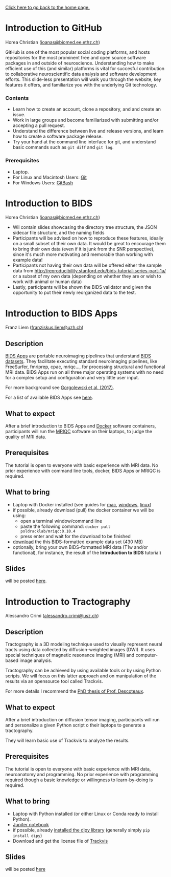 [Click here to go back to the home page.](https://brainhack-zurich.github.io/)

# Introduction to GitHub
Horea Christian (ioanas@biomed.ee.ethz.ch)

GitHub is one of the most popular social coding platforms, and hosts repositories for the most prominent free and open source software packages in and outside of neuroscience.
Understanding how to make efficient use of this (and similar) platforms is vital for succesful contribution to collaborative neuroscientific data analysis and software development efforts.
This slide-less presentation will walk you through the website, key features it offers, and familiarize you with the underlying Git technology.

### Contents

* Learn how to create an account, clone a repository, and and create an issue.
* Work in large groups and become familiarized with submitting and/or accepting a pull request.
* Understand the difference between live and release versions, and learn how to create a software package release.
* Try your hand at the command line interface for git, and understand basic commands such as `git diff` and `git log`.

### Prerequisites

* Laptop.
* For Linux and Macintosh Users: [Git](https://git-scm.com/book/en/v2/Getting-Started-Installing-Git)
* For Windows Users: [GitBash](https://gitforwindows.org/)


# Introduction to BIDS
Horea Christian (ioanas@biomed.ee.ethz.ch)

* Wil contain slides showcasing the directory tree structure, the JSON sidecar file structure, and the naming fields
* Participants will be advised on how to reproduce these features, ideally on a small subset of their own data. It would be great to encourage them to bring their own data (even if it is junk from the SNR perspective), since it's much more motivating and memorable than working with example data!
* Participants not having their own data will be offered either the sample data from http://reproducibility.stanford.edu/bids-tutorial-series-part-1a/ or a subset of my own data (depending on whether they are or wish to work with animal or human data)
* Lastly, participants will be shown the BIDS validator and given the opportunity to put their newly reorganized data to the test.



# Introduction to BIDS Apps
Franz Liem (franziskus.liem@uzh.ch)

## Description
[BIDS Apps](http://bids-apps.neuroimaging.io) are portable neuroimaging
pipelines that understand [BIDS datasets](http://bids.neuroimaging.io).
They facilitate executing standard neuroimaging pipelines,
like FreeSurfer, fmriprep, cpac, mriqc..., for processing structural and
functional MRI data.
BIDS Apps run on all three major operating systems with no need for a
complex setup and configuration and very little user input.


For more background see [Gorgolewski et al. (2017)](http://journals.plos.org/ploscompbiol/article?id=10.1371/journal.pcbi.1005209).

For a list of available BIDS Apps see
[here](http://bids-apps.neuroimaging.io/apps/).


## What to expect
After a brief introduction to BIDS Apps and [Docker](http://docker.com)
software containers, participants will run the
[MRIQC](http://mriqc.readthedocs.io/en/latest/)
software on their laptops, to judge the quality of MRI data.

## Prerequisites
The tutorial is open to everyone with basic experience with MRI data.
No prior experience with command line tools, docker, BIDS Apps or
MRIQC is required.

## What to bring
* Laptop with Docker installed
(see guides for
[mac](https://docs.docker.com/docker-for-mac/install/),
[windows](https://docs.docker.com/docker-for-windows/install/),
[linux](https://docs.docker.com/install/linux/docker-ce/ubuntu/))
* if possible, already download (pull) the docker container we will be
using:
    * open a terminal window/command line
    * paste the following command: `docker pull poldracklab/mriqc:0.10.4`
    * press enter and wait for the download to be finished
* [download](https://osf.io/fsyq2/download) the this BIDS-formatted
example data set (430 MB)
*  optionally, bring your own BIDS-formatted MRI data
(T1w and/or functional), for instance, the result of the
**Introduction to BIDS** tutorial)

## Slides
will be posted [here](https://github.com/fliem/bids_apps_intro).





# Introduction to Tractography
Alessandro Crimi (alessandro.crimi@usz.ch)

## Description
Tractography is a 3D modeling technique used to visually represent neural
tracts using data collected by diffusion-weighted images (DWI).
It uses special techniques of magnetic resonance imaging (MRI) and
computer-based image analysis.

Tractography can be achieved by using available tools or by using
Python scripts. We will focus on this latter approach and on
manipulation
of the results via an opensource tool called Trackvis.

For more details I recommend the
[PhD thesis of Prof. Descoteaux](https://tel.archives-ouvertes.fr/tel-00457458/document).

## What to expect
After a brief introduction on diffusion tensor imaging, participants
will run and personalize a given Python script o their laptops to
generate a tractography.

They will learn basic use of Trackvis to analyze the results.

## Prerequisites
The tutorial is open to everyone with basic experience with MRI data,
neuroanatomy and programming. No prior experience with programming
required though a basic knowledge or willingness to learn-by-doing is
required.

## What to bring

* Laptop with Python installed (or either Linux or Conda
ready to install Python).
* [Jupiter notebook](http://jupyter.org/install)
* if possible, already
[installed the dipy library](http://nipy.org/dipy/installation.html)
(generally simply `pip install dipy`)
* Download and get the license file of [Trackvis](http://trackvis.org/)

## Slides
will be posted
[here](https://github.com/alecrimi/DTItutorial/blob/master/Tutorial.pdf)
